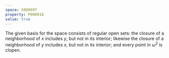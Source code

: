 ```yaml
---
space: S000097
property: P000010
value: true
---
```


The given basis for the space consists of regular open sets:
the closure of a neighborhood of $x$ includes $y$, but not in its
interior; likewise the closure of a neighborhood of $y$ includes $x$,
but not in its interior; and every point in $\omega^2$ is clopen.
